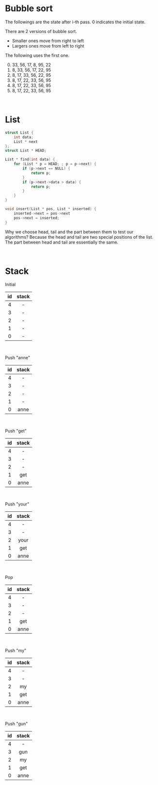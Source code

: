 # Bubble sort

The followings are the state after i-th pass. 0 indicates the initial state.

There are 2 versions of bubble sort.
- Smaller ones move from right to left
- Largers ones move from left to right

The following uses the first one.

0. 33, 56, 17, 8, 95, 22
1. 8, 33, 56, 17, 22, 95
2. 8, 17, 33, 56, 22, 95
3. 8, 17, 22, 33, 56, 95
4. 8, 17, 22, 33, 56, 95
5. 8, 17, 22, 33, 56, 95

<br/>

# List

```C
struct List {
    int data;
    List * next
};
struct List * HEAD;

List * find(int data) {
    for (List * p = HEAD; ; p = p->next) {
        if (p->next == NULL) {
            return p;
        }
        if (p->next->data > data) {
            return p;
        }
    }
}

void insert(List * pos, List * inserted) {
    inserted->next = pos->next
    pos->next = inserted;
}
```

Why we choose head, tail and the part between them to test our algorithms? Because the head and tail are two special positions of the list. The part between head and tail are essentially the same.

<br/>

# Stack

Initial

id|stack
:-:|:-:
4|-
3|-
2|-
1|-
0|-

<br/>
    
Push "anne"

id|stack
:-:|:-:
4|-
3|-
2|-
1|-
0|anne

<br/>
    
Push "get"

id|stack
:-:|:-:
4|-
3|-
2|-
1|get
0|anne

<br/>
    
Push "your"

id|stack
:-:|:-:
4|-
3|-
2|your
1|get
0|anne
    
<br/>
    
Pop

id|stack
:-:|:-:
4|-
3|-
2|-
1|get
0|anne

<br/>

Push "my"

id|stack
:-:|:-:
4|-
3|-
2|my
1|get
0|anne

<br/>

Push "gun"

id|stack
:-:|:-:
4|-
3|gun
2|my
1|get
0|anne
